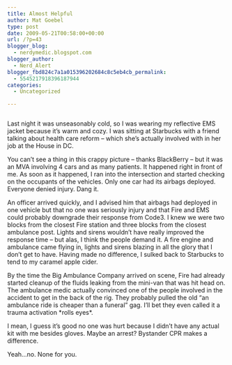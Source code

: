 ```yaml
---
title: Almost Helpful
author: Mat Goebel
type: post
date: 2009-05-21T00:58:00+00:00
url: /?p=43
blogger_blog:
  - nerdymedic.blogspot.com
blogger_author:
  - Nerd_Alert
blogger_fbd824c7a1a015396202684c8c5eb4cb_permalink:
  - 5545217918396187944
categories:
  - Uncategorized

---
```

[<img class="aligncenter" src="http://wp.docker.localhost:8000/wp-content/uploads/2011/06/img00007.jpg?w=300" alt="" border="0" />][1]

Last night it was unseasonably cold, so I was wearing my reflective EMS jacket because it&#8217;s warm and cozy. I was sitting at Starbucks with a friend talking about <span id="SPELLING_ERROR_0" class="blsp-spelling-corrected">health care</span> reform &#8211; which she&#8217;s actually <span id="SPELLING_ERROR_1" class="blsp-spelling-corrected">involved</span> with in her job at the House in DC.

You can&#8217;t see a thing in this crappy picture &#8211; thanks <span id="SPELLING_ERROR_2" class="blsp-spelling-error">BlackBerry</span> &#8211; but it was an <span id="SPELLING_ERROR_3" class="blsp-spelling-error">MVA</span> involving 4 cars and as many patients. It happened right in front of me. As soon as it happened, I ran into the intersection and started checking on the occupants of the vehicles. Only one car had its airbags deployed. Everyone denied injury. Dang it.

An officer arrived quickly, and I advised him that airbags had deployed in one vehicle but that no one was seriously injury and that Fire and EMS could probably downgrade their response from Code3. I knew we were two blocks from the closest Fire station and three blocks from the closest ambulance post. Lights and sirens wouldn&#8217;t have really improved the response time &#8211; but alas, I think the people demand it. A fire engine and ambulance came flying in, lights and sirens blazing in all the glory that I don&#8217;t get to have. Having made no difference, I sulked back to Starbucks to tend to my caramel apple cider.

By the time the Big Ambulance Company arrived on scene, Fire had already started cleanup of the fluids leaking from the mini-van that was hit head on. The ambulance medic actually convinced one of the people <span id="SPELLING_ERROR_4" class="blsp-spelling-corrected">involved</span> in the accident to get in the back of the rig. They probably pulled the old &#8220;an <span id="SPELLING_ERROR_5" class="blsp-spelling-corrected">ambulance</span> ride is cheaper than a funeral&#8221; gag. I&#8217;ll bet they even called it a trauma activation \*rolls eyes\*.

I mean, I guess it&#8217;s good no one was hurt because I didn&#8217;t have any actual kit with me besides gloves. Maybe an arrest? Bystander CPR makes a difference.

Yeah&#8230;no. None for you.

<div class="blogger-post-footer">
  <img alt="" width="1" height="1" />
</div>

 [1]: http://wp.docker.localhost:8000/wp-content/uploads/2011/06/img00007.jpg